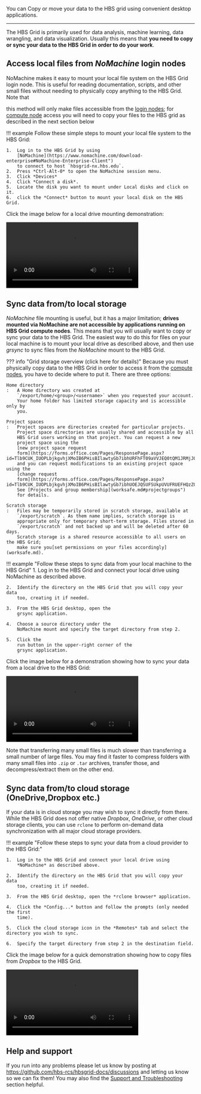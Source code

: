 You can Copy or move your data to the HBS grid using convenient desktop applications.

---

The HBS Grid is primarily used for data analysis, machine learning, data
wrangling, and data visualization. Usually this means that 
**you need to copy or sync your data to the HBS Grid in order to do your work**.

## Access local files from *NoMachine* login nodes

NoMachine makes it easy to mount your local file system on the HBS Grid
login node. This is useful for reading documentation, scripts, and other
small files without needing to physically copy anything to the HBS Grid.
Note that

this method will only make files accessible from the [login
nodes](commandline.md); for [compute node](commandline.md) access you
will need to copy your files to the HBS grid as described in the next
section below

!!! example
    Follow these simple steps to mount your local file system to the HBS
    Grid:
     
    1.  Log in to the HBS Grid by using
        [NoMachine](https://www.nomachine.com/download-enterprise#NoMachine-Enterprise-Client")
        to connect to host `hbsgrid-nx.hbs.edu`.
    2.  Press *Ctrl-Alt-0* to open the NoMachine session menu.
    3.  Click *Devices*
    4.  Click *Connect a disk*.
    5.  Locate the disk you want to mount under Local disks and click on it.
    6.  click the *Connect* button to mount your local disk on the HBS Grid.

Click the image below for a local drive mounting demonstration:

<video width="70%" controls>
  <source src="../media/datasync.webm" type="video/webm">
Your browser does not support the video tag.
</video>

## Sync data from/to local storage

*NoMachine* file mounting is useful, but it has a major limitation;
**drives mounted via NoMachine are not accessible by applications running on HBS Grid compute nodes**. 
This means that you will usually want to copy or sync your data to the HBS Grid. 
The easiest way to do this for files on your local machine is to mount your 
local drive as described above, and then use *grsync* to sync files from the 
*NoMachine* mount to the HBS Grid.

??? info "Grid storage overview (click here for details)"
    Because you must physically copy data to the HBS Grid in order to access
    it from the [compute nodes](commandline.md#overview), you
    have to decide where to put it. There are three options:
    
    Home directory
    :   A Home directory was created at
        `/export/home/<group>/<username>` when you requested your account.
        Your home folder has limited storage capacity and is accessible only by
        you.
     
    Project spaces
    :   Project spaces are directories created for particular projects.
        Project space directories are usually shared and accessible by all
        HBS Grid users working on that project. You can request a new
        project space using the
        [new project space request
        form](https://forms.office.com/Pages/ResponsePage.aspx?id=Tlb9CUK_IUOPLbjkgvhjXMoIB6PHisBIlawtyGb7ibhURFhFT09aVVJEQ0tQM1JRMjJOOTg0SFpZQi4u)
        and you can request modifications to an existing project space using the
        [change request
        form](https://forms.office.com/Pages/ResponsePage.aspx?id=Tlb9CUK_IUOPLbjkgvhjXMoIB6PHisBIlawtyGb7ibhUOEJQSUFSUkpUVUFRUEFHQzZGOVVMODNNRy4u).
        See [Projects and group membership](worksafe.md#projectgroups")
        for details.
     
    Scratch storage
    :   Files may be temporarily stored in scratch storage, available at
        `/export/scratch`. As them name implies, scratch storage is
        appropriate only for temporary short-term storage. Files stored in
        `/export/scratch` and not backed up and will be deleted after 60 days.
        Scratch storage is a shared resource accessible to all users on the HBS Grid;
        make sure you[set permissions on your files accordingly](worksafe.md).


!!! example "Follow these steps to sync data from your local machine to the HBS Grid"
    1.  Log in to the HBS Grid and connect your local drive using
        NoMachine as described above.
     
    2.  Identify the directory on the HBS Grid that you will copy your data
        too, creating it if needed.
     
    3.  From the HBS Grid desktop, open the
        grsync application.
     
    4.  Choose a source directory under the
        NoMachine mount and specify the target directory from step 2.
     
    5.  Click the
        run button in the upper-right corner of the
        grsync application.

Click the image below for a demonstration showing how to sync your data
from a local drive to the HBS Grid:

<video width="70%" controls>
  <source src="../media/datasync.webm" type="video/webm">
Your browser does not support the video tag.
</video>


Note that transferring many small files is much slower than transferring
a small number of large files. You may find it faster to compress
folders with many small files into `.zip` or `.tar` archives, transfer those, 
and decompress/extract them on the other end.

## Sync data from/to cloud storage (OneDrive,Dropbox etc.)

If your data is in cloud storage you may wish to sync it directly from
there. While the HBS Grid does not offer native *Dropbox*, *OneDrive*,
or other cloud storage clients, you can use `rclone` to perform on-demand 
data synchronization with all major cloud storage providers.

!!! example "Follow these steps to sync your data from a cloud provider to the HBS Grid:"

    1.  Log in to the HBS Grid and connect your local drive using
        *NoMachine* as described above.
     
    2.  Identify the directory on the HBS Grid that you will copy your data
        too, creating it if needed.
     
    3.  From the HBS Grid desktop, open the *rclone browser* application.
     
    4.  Click the *Config...* button and follow the prompts (only needed the first
        time).
     
    5.  Click the cloud storage icon in the *Remotes* tab and select the directory you wish to sync.
     
    6.  Specify the target directory from step 2 in the destination field.
     
 
 Click the image below for a quick demonstration showing how to copy files from *Dropbox* to the HBS Grid.

<video width="70%" controls>
  <source src="../media/rclone.webm" type="video/webm">
Your browser does not support the video tag.
</video>

## Help and support

If you run into any problems please let us know by posting at
<https://github.com/hbs-rcs/hbsgrid-docs/discussions> and letting us
know so we can fix them! You may also find the [Support and Troubleshooting](trouble.md)
section helpful.
